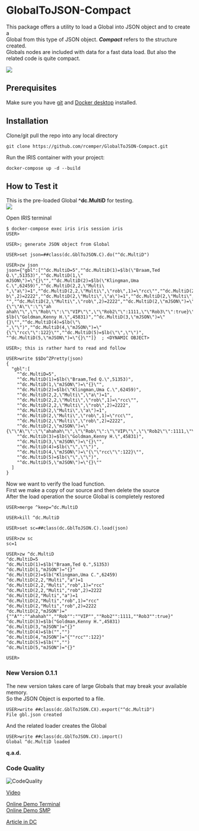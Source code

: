 # GlobalToJSON-Compact
This package offers a utility to load a Global into JSON object and to create a    
Global from this type of JSON object. ***Compact*** refers to the structure created.    
Globals nodes are included with data for a fast data load.
But also the related code is quite compact.    

![](https://raw.githubusercontent.com/rcemper/GlobalToJSON-Compact/master/Globals.png)    

## Prerequisites
Make sure you have [git](https://git-scm.com/book/en/v2/Getting-Started-Installing-Git) and [Docker desktop](https://www.docker.com/products/docker-desktop) installed.
## Installation 
Clone/git pull the repo into any local directory
```
git clone https://github.com/rcemper/GlobalToJSON-Compact.git 
```
Run the IRIS container with your project: 
```
docker-compose up -d --build
```
## How to Test it
This is the pre-loaded Global **^dc.MultiD** for testing.    
![](https://raw.githubusercontent.com/rcemper/GlobalToJSON-Compact/master/Global.JPG)

Open IRIS terminal 
```
$ docker-compose exec iris iris session iris
USER>

USER>; generate JSON object from Global

USER>set json=##class(dc.GblToJSON.C).do("^dc.MultiD")

USER>zw json
json={"gbl":["^dc.MultiD=5","^dc.MultiD(1)=$lb(\"Braam,Ted Q.\",51353)","^dc.MultiD(1,\"
mJSON\")=\"{}\"","^dc.MultiD(2)=$lb(\"Klingman,Uma C.\",62459)","^dc.MultiD(2,2,\"Multi\
",\"a\")=1","^dc.MultiD(2,2,\"Multi\",\"rob\",1)=\"rcc\"","^dc.MultiD(2,2,\"Multi\",\"ro
b\",2)=2222","^dc.MultiD(2,\"Multi\",\"a\")=1","^dc.MultiD(2,\"Multi\",\"rob\",1)=\"rcc\
"","^dc.MultiD(2,\"Multi\",\"rob\",2)=2222","^dc.MultiD(2,\"mJSON\")=\"{\"\"A\"\":\"\"ah
ahah\"\",\"\"Rob\"\":\"\"VIP\"\",\"\"Rob2\"\":1111,\"\"Rob3\"\":true}\"","^dc.MultiD(3)=
$lb(\"Goldman,Kenny H.\",45831)","^dc.MultiD(3,\"mJSON\")=\"{}\"","^dc.MultiD(4)=$lb(\"\
",\"\")","^dc.MultiD(4,\"mJSON\")=\"{\"\"rcc\"\":122}\"","^dc.MultiD(5)=$lb(\"\",\"\")",
"^dc.MultiD(5,\"mJSON\")=\"{}\""]}  ; <DYNAMIC OBJECT>

USER>; this is rather hard to read and follow

USER>write $$Do^ZPretty(json)
{
  "gbl":[
    "^dc.MultiD=5",
    "^dc.MultiD(1)=$lb(\"Braam,Ted Q.\",51353)",
    "^dc.MultiD(1,\"mJSON\")=\"{}\"",
    "^dc.MultiD(2)=$lb(\"Klingman,Uma C.\",62459)",
    "^dc.MultiD(2,2,\"Multi\",\"a\")=1",
    "^dc.MultiD(2,2,\"Multi\",\"rob\",1)=\"rcc\"",
    "^dc.MultiD(2,2,\"Multi\",\"rob\",2)=2222",
    "^dc.MultiD(2,\"Multi\",\"a\")=1",
    "^dc.MultiD(2,\"Multi\",\"rob\",1)=\"rcc\"",
    "^dc.MultiD(2,\"Multi\",\"rob\",2)=2222",
    "^dc.MultiD(2,\"mJSON\")=\"{\"\"A\"\":\"\"ahahah\"\",\"\"Rob\"\":\"\"VIP\"\",\"\"Rob2\"\":1111,\"\"Rob3\"\":true}\"",
    "^dc.MultiD(3)=$lb(\"Goldman,Kenny H.\",45831)",
    "^dc.MultiD(3,\"mJSON\")=\"{}\"",
    "^dc.MultiD(4)=$lb(\"\",\"\")",
    "^dc.MultiD(4,\"mJSON\")=\"{\"\"rcc\"\":122}\"",
    "^dc.MultiD(5)=$lb(\"\",\"\")",
    "^dc.MultiD(5,\"mJSON\")=\"{}\""
  ]
}
```

Now we want to verify the load function.  
First we make a copy of our source and then delete the source   
After the load operation the source Global is completely restored    
```
USER>merge ^keep=^dc.MultiD  

USER>kill ^dc.MultiD

USER>set sc=##class(dc.GblToJSON.C).load(json)

USER>zw sc
sc=1

USER>zw ^dc.MultiD
^dc.MultiD=5
^dc.MultiD(1)=$lb("Braam,Ted Q.",51353)
^dc.MultiD(1,"mJSON")="{}"
^dc.MultiD(2)=$lb("Klingman,Uma C.",62459)
^dc.MultiD(2,2,"Multi","a")=1
^dc.MultiD(2,2,"Multi","rob",1)="rcc"
^dc.MultiD(2,2,"Multi","rob",2)=2222
^dc.MultiD(2,"Multi","a")=1
^dc.MultiD(2,"Multi","rob",1)="rcc"
^dc.MultiD(2,"Multi","rob",2)=2222
^dc.MultiD(2,"mJSON")="{""A"":""ahahah"",""Rob"":""VIP"",""Rob2"":1111,""Rob3"":true}"
^dc.MultiD(3)=$lb("Goldman,Kenny H.",45831)
^dc.MultiD(3,"mJSON")="{}"
^dc.MultiD(4)=$lb("","")
^dc.MultiD(4,"mJSON")="{""rcc"":122}"
^dc.MultiD(5)=$lb("","")
^dc.MultiD(5,"mJSON")="{}"

USER>
```
### New Version 0.1.1 ###
The new version takes care of large Globals that may break your available memory.  
So the JSON Object is exported to a file.  
```
USER>write ##class(dc.GblToJSON.CX).export("^dc.MultiD")
File gbl.json created
```
And the related loader creates the Global 
```
USER>write ##class(dc.GblToJSON.CX).import()
Global ^dc.MultiD loaded
```

**q.a.d.**   

### Code Quality  
![CodeQuality](https://raw.githubusercontent.com/rcemper/GlobalToJSON-Compact/master/CodeQuality.JPG)

[Video](https://youtu.be/8Fz2537FHzc)    

[Online Demo Terminal](https://gbl-to-json-c.demo.community.intersystems.com/terminal/)      
[Online Demo SMP](https://gbl-to-json-c.demo.community.intersystems.com/csp/sys/%25CSP.Portal.Home.zen)   

[Article in DC](https://community.intersystems.com/post/globaltojson-compact)
